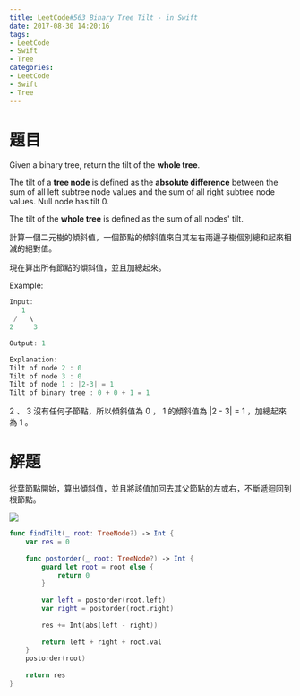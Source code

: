 ```yaml
---
title: LeetCode#563 Binary Tree Tilt - in Swift
date: 2017-08-30 14:20:16
tags:
- LeetCode
- Swift
- Tree
categories: 
- LeetCode
- Swift
- Tree
---
```


# 題目

Given a binary tree, return the tilt of the **whole tree**.
 
The tilt of a **tree node** is defined as the **absolute difference** between the sum of all left subtree node values and the sum of all right subtree node values. Null node has tilt 0.

The tilt of the **whole tree** is defined as the sum of all nodes' tilt.


計算一個二元樹的傾斜值，一個節點的傾斜值來自其左右兩邊子樹個別總和起來相減的絕對值。

現在算出所有節點的傾斜值，並且加總起來。

Example:
``` swift
Input:
   1
 /   \
2     3

Output: 1

Explanation:
Tilt of node 2 : 0
Tilt of node 3 : 0
Tilt of node 1 : |2-3| = 1
Tilt of binary tree : 0 + 0 + 1 = 1
```

2 、 3 沒有任何子節點，所以傾斜值為 0 ， 1 的傾斜值為 |2 - 3| = 1 ，加總起來為 1 。



# 解題

從葉節點開始，算出傾斜值，並且將該值加回去其父節點的左或右，不斷遞迴回到根節點。

![](leetcode-563/postorder.gif)

``` swift
func findTilt(_ root: TreeNode?) -> Int {
    var res = 0
    
    func postorder(_ root: TreeNode?) -> Int {
        guard let root = root else {
            return 0
        }
        
        var left = postorder(root.left)
        var right = postorder(root.right)
        
        res += Int(abs(left - right))
        
        return left + right + root.val
    }
    postorder(root)
    
    return res
}
```










